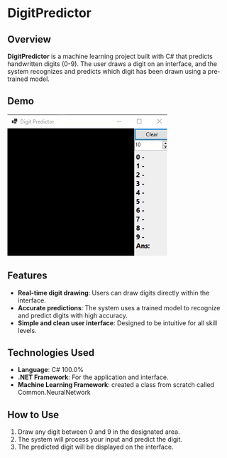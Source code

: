 # DigitPredictor

## Overview

**DigitPredictor** is a machine learning project built with C# that predicts handwritten digits (0-9). The user draws a digit on an interface, and the system recognizes and predicts which digit has been drawn using a pre-trained model.

## Demo 

![DigitPredictor Demo](https://github.com/Skynerd/DigitPredictor/blob/main/assets/demoView.gif)



## Features

- **Real-time digit drawing**: Users can draw digits directly within the interface.
- **Accurate predictions**: The system uses a trained model to recognize and predict digits with high accuracy.
- **Simple and clean user interface**: Designed to be intuitive for all skill levels.

## Technologies Used

- **Language**: C# 100.0%
- **.NET Framework**: For the application and interface.
- **Machine Learning Framework**: created a class from scratch called Common.NeuralNetwork

 
## How to Use

1. Draw any digit between 0 and 9 in the designated area.
2. The system will process your input and predict the digit.
3. The predicted digit will be displayed on the interface.
 
 
 
